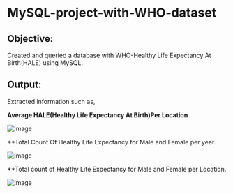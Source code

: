 # MySQL-project-with-WHO-dataset

## Objective:

Created  and queried a database with WHO-Healthy Life Expectancy At Birth(HALE) using MySQL.

## Output:

Extracted information such as, 

**Average HALE(Healthy Life Expectancy At Birth)Per Location**

![image](https://user-images.githubusercontent.com/107675917/196047693-72186b20-7459-45ab-863b-3066fa365810.png)


**Total Count Of Healthy Life Expectancy for Male and Female per year.

![image](https://user-images.githubusercontent.com/107675917/196047820-dbb94b1c-d5be-438b-87da-80aae9a94653.png)


**Total count of Healthy Life Expectancy for Male and Female per Location.

![image](https://user-images.githubusercontent.com/107675917/196047903-631da8f3-0d9a-4800-b65a-d925fca056c5.png)

